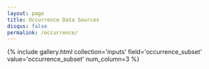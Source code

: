```yaml
---
layout: page
title: Occurrence Data Sources
disqus: false
permalink: /occurrence/
---
```


{% include gallery.html collection='inputs' field='occurrence_subset' value='occurrence_subset' num_column=3 %}